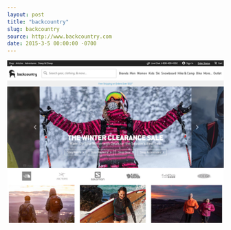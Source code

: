 ```yaml
---
layout: post
title: "backcountry"
slug: backcountry
source: http://www.backcountry.com
date: 2015-3-5 00:00:00 -0700
---
```


<img src="/screenshots/backcountry.jpg">
